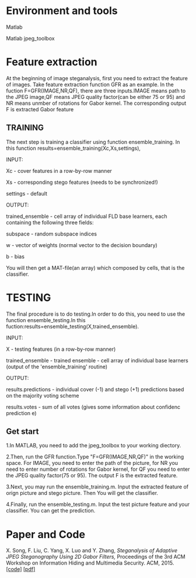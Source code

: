 # Environment and tools

Matlab

Matlab jpeg_toolbox

# Feature extraction
At the beginning of image steganalysis, first you need to extract the feature of images. Take feature extraction function GFR as an example. In the fuction F=GFR(IMAGE,NR,QF), there are three inputs.IMAGE means path to the JPEG image,QF means JPEG quality factor(can be either 75 or 95) and NR means unmber of rotations for Gabor kernel. The corresponding output F is extracted Gabor feature

## TRAINING
The next step is training a classifier using function ensemble_training. In this function results=ensemble_training(Xc,Xs,settings), 

INPUT: 

Xc - cover features in a row-by-row manner

Xs - corresponding stego features (needs to be synchronized!)

settings - default

OUTPUT:

trained_ensemble - cell array of individual FLD base learners, each containing the following three fields:

subspace - random subspace indices

w - vector of weights (normal vector to the decision boundary)

b - bias

You will then get a MAT-file(an array) which composed by cells, that is the classifier.


# TESTING
The final procedure is to do testing.In order to do this, you need to use the function ensemble_testing.In this fuction:results=ensemble_testing(X,trained_ensemble).

INPUT:

X - testing features (in a row-by-row manner)

trained_ensemble - trained ensemble - cell array of individual base learners (output of the 'ensemble_training' routine)

OUTPUT:

results.predictions - individual cover (-1) and stego (+1) predictions based on the majority voting scheme

results.votes - sum of all votes (gives some information about confidenc prediction e)

## Get start
1.In MATLAB, you need to add the jpeg_toolbox to your working diectory.

2.Then, run the GFR function.Type "F=GFR(IMAGE,NR,QF)" in the working space. For IMAGE, you need to enter the path of the picture, for NR you need to enter number of rotations for Gabor kernel, for QF you need to enter the JPEG quality factor(75 or 95). The output F is the extracted feature. 

3.Next, you may run the ensemble_training.m. Input the extracted feature of orign picture and stego picture. Then You will get the classifier.

4.Finally, run the ensemble_testing.m. Input the test picture feature and your classifier. You can get the prediction.
   

# Paper and Code

X. Song, F. Liu, C. Yang, X. Luo and Y. Zhang, _Steganalysis of Adaptive JPEG Steganography Using 2D Gabor Filters,_ Proceedings of the 3rd ACM Workshop on Information Hiding and Multimedia Security. ACM, 2015. [[code]](http://dde.binghamton.edu/download/feature_extractors/) [[pdf]](https://dl.acm.org/citation.cfm?id=2756608)
